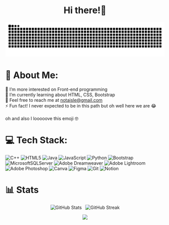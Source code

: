 <h1 align="center">Hi there!👋</h1>

<p align="center"> <img src="https://raw.githubusercontent.com/inthehallways/inthehallways/output/snake.svg" alt="Snake animation" /> </p>

# 💫 About Me:
🔭 I’m more interested on Front-end programming<br>
🌱 I’m currently learning about HTML, CSS, Bootstrap<br>
💬 Feel free to reach me at notaisle@gmail.com<br>
⚡ Fun fact! I never expected to be in this path but oh well here we are 😂 <br> 
<br>
oh and also I looooove this emoji 🤓

# 💻 Tech Stack:
![C++](https://img.shields.io/badge/c++-%2300599C.svg?style=for-the-badge&logo=c%2B%2B&logoColor=white) ![HTML5](https://img.shields.io/badge/html5-%23E34F26.svg?style=for-the-badge&logo=html5&logoColor=white) ![Java](https://img.shields.io/badge/java-%23ED8B00.svg?style=for-the-badge&logo=openjdk&logoColor=white) ![JavaScript](https://img.shields.io/badge/javascript-%23323330.svg?style=for-the-badge&logo=javascript&logoColor=%23F7DF1E) ![Python](https://img.shields.io/badge/python-3670A0?style=for-the-badge&logo=python&logoColor=ffdd54) ![Bootstrap](https://img.shields.io/badge/bootstrap-%238511FA.svg?style=for-the-badge&logo=bootstrap&logoColor=white) ![MicrosoftSQLServer](https://img.shields.io/badge/Microsoft%20SQL%20Server-CC2927?style=for-the-badge&logo=microsoft%20sql%20server&logoColor=white) ![Adobe Dreamweaver](https://img.shields.io/badge/Adobe%20Dreamweaver-FF61F6.svg?style=for-the-badge&logo=Adobe%20Dreamweaver&logoColor=white) ![Adobe Lightroom](https://img.shields.io/badge/Adobe%20Lightroom-31A8FF.svg?style=for-the-badge&logo=Adobe%20Lightroom&logoColor=white) ![Adobe Photoshop](https://img.shields.io/badge/adobe%20photoshop-%2331A8FF.svg?style=for-the-badge&logo=adobe%20photoshop&logoColor=white) ![Canva](https://img.shields.io/badge/Canva-%2300C4CC.svg?style=for-the-badge&logo=Canva&logoColor=white) ![Figma](https://img.shields.io/badge/figma-%23F24E1E.svg?style=for-the-badge&logo=figma&logoColor=white) ![Git](https://img.shields.io/badge/git-%23F05033.svg?style=for-the-badge&logo=git&logoColor=white) ![Notion](https://img.shields.io/badge/Notion-%23000000.svg?style=for-the-badge&logo=notion&logoColor=white)

# 📊 Stats
<p align="center">
  <img src="https://github-readme-stats.vercel.app/api?username=inthehallways&theme=jolly&hide_border=false&include_all_commits=true&count_private=false" 
       alt="GitHub Stats" height="200px"/>&nbsp;&nbsp;
  <img src="https://nirzak-streak-stats.vercel.app/?user=inthehallways&theme=jolly&hide_border=false" 
       alt="GitHub Streak" height="200px"/>
</p>

<div align="center">
  <img height="150" src="https://user-images.githubusercontent.com/74038190/216655797-63671069-cb49-4ce1-a2d0-f15d1f4be193.gif"  />
</div>

###
